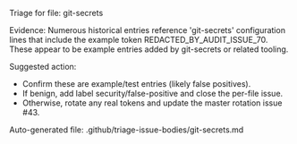 Triage for file: git-secrets

Evidence: Numerous historical entries reference 'git-secrets' configuration lines that include the example token REDACTED_BY_AUDIT_ISSUE_70. These appear to be example entries added by git-secrets or related tooling.

Suggested action:
- Confirm these are example/test entries (likely false positives).
- If benign, add label security/false-positive and close the per-file issue.
- Otherwise, rotate any real tokens and update the master rotation issue #43.

Auto-generated file: .github/triage-issue-bodies/git-secrets.md
